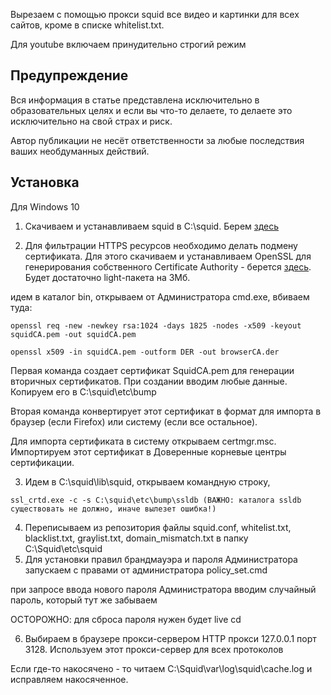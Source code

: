 Вырезаем с помощью прокси squid все видео и картинки для всех сайтов, кроме в списке whitelist.txt.

Для youtube включаем принудительно строгий режим 


Предупреждение
------------
Вся информация в статье представлена исключительно в образовательных целях и если вы что-то делаете, то делаете это исключительно на свой страх и риск.

Автор публикации не несёт ответственности за любые последствия ваших необдуманных действий.

Установка
------------   

Для Windows 10

1. Скачиваем и устанавливаем squid в C:\squid. Берем [здесь](http://squid.diladele.com/)

2. Для фильтрации HTTPS ресурсов необходимо делать подмену сертификата. Для этого скачиваем и устанавливаем OpenSSL  для генерирования собственного Certificate Authority - берется [здесь](https://slproweb.com/products/Win32OpenSSL.html). Будет достаточно light-пакета на 3Мб.

идем в каталог bin, открываем от Администратора cmd.exe, вбиваем туда:
```
openssl req -new -newkey rsa:1024 -days 1825 -nodes -x509 -keyout squidCA.pem -out squidCA.pem

openssl x509 -in squidCA.pem -outform DER -out browserCA.der 
```
Первая команда создает сертификат SquidCA.pem для генерации вторичных сертификатов. При создании вводим любые данные. Копируем его в C:\squid\etc\bump

Вторая команда конвертирует этот сертификат в формат для импорта в браузер (если Firefox) или систему (если все остальное). 

Для импорта сертификата в систему открываем certmgr.msc. Импортируем этот сертификат в Доверенные корневые центры сертификации.

3. Идем в C:\squid\lib\squid, открываем командную строку,
```
ssl_crtd.exe -c -s C:\squid\etc\bump\ssldb (ВАЖНО: каталога ssldb существовать не должно, иначе вылезет ошибка!)
```
4. Переписываем из репозитория файлы squid.conf, whitelist.txt, blacklist.txt, graylist.txt, domain_mismatch.txt в папку C:\Squid\etc\squid
5. Для установки правил брандмауэра и пароля Администратора запускаем с правами от администратора policy_set.cmd

при запросе ввода нового пароля Администратора вводим случайный пароль, который тут же забываем

ОСТОРОЖНО: для сброса пароля нужен будет live cd

6. Выбираем в браузере прокси-сервером HTTP прокси 127.0.0.1 порт 3128. Используем этот прокси-сервер для всех протоколов

Если где-то накосячено - то читаем C:\Squid\var\log\squid\cache.log и исправляем накосяченное.
